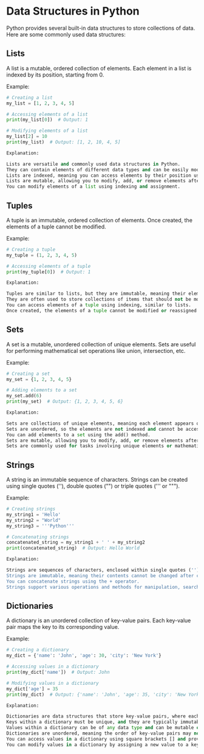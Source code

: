 # Data Structures in Python

Python provides several built-in data structures to store collections of data. Here are some commonly used data structures:

## Lists

A list is a mutable, ordered collection of elements. Each element in a list is indexed by its position, starting from 0.

Example:

```python
# Creating a list
my_list = [1, 2, 3, 4, 5]

# Accessing elements of a list
print(my_list[0])  # Output: 1

# Modifying elements of a list
my_list[2] = 10
print(my_list)  # Output: [1, 2, 10, 4, 5]

Explanation:

Lists are versatile and commonly used data structures in Python.
They can contain elements of different data types and can be easily modified.
Lists are indexed, meaning you can access elements by their position using square brackets [ ].
Lists are mutable, allowing you to modify, add, or remove elements after creation.
You can modify elements of a list using indexing and assignment.
```

## Tuples

A tuple is an immutable, ordered collection of elements. Once created, the elements of a tuple cannot be modified.

Example:

```python
# Creating a tuple
my_tuple = (1, 2, 3, 4, 5)

# Accessing elements of a tuple
print(my_tuple[0])  # Output: 1

Explanation:

Tuples are similar to lists, but they are immutable, meaning their elements cannot be changed after creation.
They are often used to store collections of items that should not be modified, such as coordinates, database records, or function return values.
You can access elements of a tuple using indexing, similar to lists.
Once created, the elements of a tuple cannot be modified or reassigned.
```

## Sets

A set is a mutable, unordered collection of unique elements. Sets are useful for performing mathematical set operations like union, intersection, etc.

Example:

```python
# Creating a set
my_set = {1, 2, 3, 4, 5}

# Adding elements to a set
my_set.add(6)
print(my_set)  # Output: {1, 2, 3, 4, 5, 6}

Explanation:

Sets are collections of unique elements, meaning each element appears only once in the set.
Sets are unordered, so the elements are not indexed and cannot be accessed by their position.
You can add elements to a set using the add() method.
Sets are mutable, allowing you to modify, add, or remove elements after creation.
Sets are commonly used for tasks involving unique elements or mathematical operations like union, intersection, difference, etc.
```

## Strings

A string is an immutable sequence of characters. Strings can be created using single quotes (''), double quotes ("") or triple quotes (''' or """).

Example:

```python
# Creating strings
my_string1 = 'Hello'
my_string2 = "World"
my_string3 = '''Python'''

# Concatenating strings
concatenated_string = my_string1 + ' ' + my_string2
print(concatenated_string)  # Output: Hello World

Explanation:

Strings are sequences of characters, enclosed within single quotes (''), double quotes ("") or triple quotes (''' or """).
Strings are immutable, meaning their contents cannot be changed after creation.
You can concatenate strings using the + operator.
Strings support various operations and methods for manipulation, searching, and formatting.
```

## Dictionaries

A dictionary is an unordered collection of key-value pairs. Each key-value pair maps the key to its corresponding value.

Example:

```python
# Creating a dictionary
my_dict = {'name': 'John', 'age': 30, 'city': 'New York'}

# Accessing values in a dictionary
print(my_dict['name'])  # Output: John

# Modifying values in a dictionary
my_dict['age'] = 35
print(my_dict)  # Output: {'name': 'John', 'age': 35, 'city': 'New York'}

Explanation:

Dictionaries are data structures that store key-value pairs, where each key maps to a corresponding value.
Keys within a dictionary must be unique, and they are typically immutable types like strings or numbers.
Values within a dictionary can be of any data type and can be mutable or immutable.
Dictionaries are unordered, meaning the order of key-value pairs may not be preserved.
You can access values in a dictionary using square brackets [] and providing the key.
You can modify values in a dictionary by assigning a new value to a key.
```
